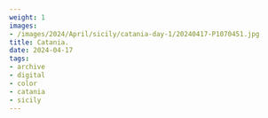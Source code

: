 ```yaml
---
weight: 1
images:
- /images/2024/April/sicily/catania-day-1/20240417-P1070451.jpg
title: Catania.
date: 2024-04-17
tags:
- archive
- digital
- color
- catania
- sicily
---
```



